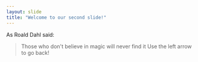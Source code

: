 ```yaml
---
layout: slide
title: "Welcome to our second slide!"
---
```

As Roald Dahl said:
> Those who don't believe in magic
> will never find it
Use the left arrow to go back!
